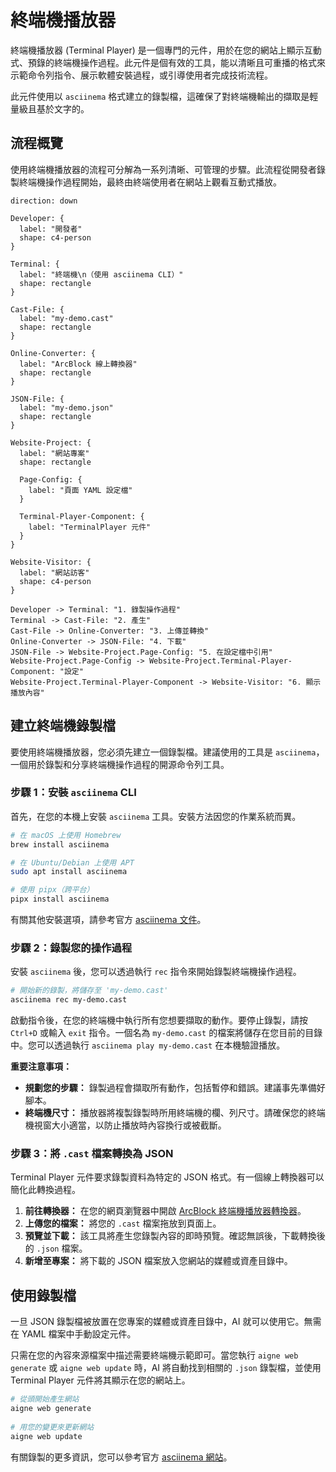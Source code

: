 # 終端機播放器

終端機播放器 (Terminal Player) 是一個專門的元件，用於在您的網站上顯示互動式、預錄的終端機操作過程。此元件是個有效的工具，能以清晰且可重播的格式來示範命令列指令、展示軟體安裝過程，或引導使用者完成技術流程。

此元件使用以 `asciinema` 格式建立的錄製檔，這確保了對終端機輸出的擷取是輕量級且基於文字的。

## 流程概覽

使用終端機播放器的流程可分解為一系列清晰、可管理的步驟。此流程從開發者錄製終端機操作過程開始，最終由終端使用者在網站上觀看互動式播放。

```d2
direction: down

Developer: {
  label: "開發者"
  shape: c4-person
}

Terminal: {
  label: "終端機\n（使用 asciinema CLI）"
  shape: rectangle
}

Cast-File: {
  label: "my-demo.cast"
  shape: rectangle
}

Online-Converter: {
  label: "ArcBlock 線上轉換器"
  shape: rectangle
}

JSON-File: {
  label: "my-demo.json"
  shape: rectangle
}

Website-Project: {
  label: "網站專案"
  shape: rectangle

  Page-Config: {
    label: "頁面 YAML 設定檔"
  }

  Terminal-Player-Component: {
    label: "TerminalPlayer 元件"
  }
}

Website-Visitor: {
  label: "網站訪客"
  shape: c4-person
}

Developer -> Terminal: "1. 錄製操作過程"
Terminal -> Cast-File: "2. 產生"
Cast-File -> Online-Converter: "3. 上傳並轉換"
Online-Converter -> JSON-File: "4. 下載"
JSON-File -> Website-Project.Page-Config: "5. 在設定檔中引用"
Website-Project.Page-Config -> Website-Project.Terminal-Player-Component: "設定"
Website-Project.Terminal-Player-Component -> Website-Visitor: "6. 顯示播放內容"
```

## 建立終端機錄製檔

要使用終端機播放器，您必須先建立一個錄製檔。建議使用的工具是 `asciinema`，一個用於錄製和分享終端機操作過程的開源命令列工具。

### 步驟 1：安裝 `asciinema` CLI

首先，在您的本機上安裝 `asciinema` 工具。安裝方法因您的作業系統而異。

```bash 安裝 icon=lucide:download
# 在 macOS 上使用 Homebrew
brew install asciinema

# 在 Ubuntu/Debian 上使用 APT
sudo apt install asciinema

# 使用 pipx（跨平台）
pipx install asciinema
```

有關其他安裝選項，請參考官方 [asciinema 文件](https://docs.asciinema.org/)。

### 步驟 2：錄製您的操作過程

安裝 `asciinema` 後，您可以透過執行 `rec` 指令來開始錄製終端機操作過程。

```bash 錄製指令 icon=lucide:radio-tower
# 開始新的錄製，將儲存至 'my-demo.cast'
asciinema rec my-demo.cast
```

啟動指令後，在您的終端機中執行所有您想要擷取的動作。要停止錄製，請按 `Ctrl+D` 或輸入 `exit` 指令。一個名為 `my-demo.cast` 的檔案將儲存在您目前的目錄中。您可以透過執行 `asciinema play my-demo.cast` 在本機驗證播放。

**重要注意事項：**
*   **規劃您的步驟：** 錄製過程會擷取所有動作，包括暫停和錯誤。建議事先準備好腳本。
*   **終端機尺寸：** 播放器將複製錄製時所用終端機的欄、列尺寸。請確保您的終端機視窗大小適當，以防止播放時內容換行或被截斷。

### 步驟 3：將 `.cast` 檔案轉換為 JSON

Terminal Player 元件要求錄製資料為特定的 JSON 格式。有一個線上轉換器可以簡化此轉換過程。

1.  **前往轉換器：** 在您的網頁瀏覽器中開啟 [ArcBlock 終端機播放器轉換器](https://arcblock.github.io/ux/?path=/story/data-display-terminal-player--recording-guide)。
2.  **上傳您的檔案：** 將您的 `.cast` 檔案拖放到頁面上。
3.  **預覽並下載：** 該工具將產生您錄製內容的即時預覽。確認無誤後，下載轉換後的 `.json` 檔案。
4.  **新增至專案：** 將下載的 JSON 檔案放入您網站的媒體或資產目錄中。
 
## 使用錄製檔
 
一旦 JSON 錄製檔被放置在您專案的媒體或資產目錄中，AI 就可以使用它。無需在 YAML 檔案中手動設定元件。
 
只需在您的內容來源檔案中描述需要終端機示範即可。當您執行 `aigne web generate` 或 `aigne web update` 時，AI 將自動找到相關的 `.json` 錄製檔，並使用 Terminal Player 元件將其顯示在您的網站上。
 
```bash AIGNE CLI 指令 icon=lucide:terminal
# 從頭開始產生網站
aigne web generate
 
# 用您的變更來更新網站
aigne web update
```
 
有關錄製的更多資訊，您可以參考官方 [asciinema 網站](https://asciinema.org/)。